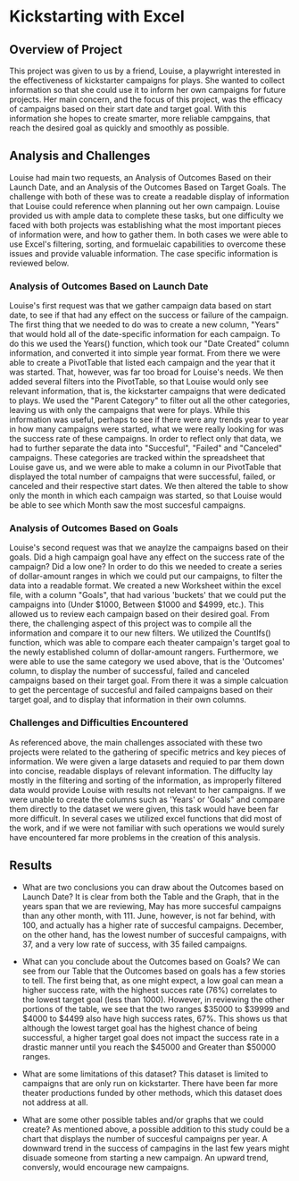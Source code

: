 # Kickstarting with Excel

## Overview of Project
This project was given to us by a friend, Louise, a playwright interested in the effectiveness of kickstarter campaigns for plays. She wanted to collect information so that she could use it to inform her own campaigns for future projects. Her main concern, and the focus of this project, was the efficacy of campaigns based on their start date and target goal. With this information she hopes to create smarter, more reliable campgains, that reach the desired goal as quickly and smoothly as possible. 

## Analysis and Challenges
Louise had main two requests, an Analysis of Outcomes Based on their Launch Date, and an Analysis of the Outcomes Based on Target Goals. The challenge with both of these was to create a readable display of information that Louise could reference when planning out her own campaign. Louise provided us with ample data to complete these tasks, but one difficulty we faced with both projects was establishing what the most important pieces of information were, and how to gather them. In both cases we were able to use Excel's filtering, sorting, and formuelaic capabilities to overcome these issues and provide valuable information. The case specific information is reviewed below. 

### Analysis of Outcomes Based on Launch Date
Louise's first request was that we gather campaign data based on start date, to see if that had any effect on the success or failure of the campaign. The first thing that we needed to do was to create a new column, "Years" that would hold all of the date-specific information for each campaign. To do this we used the Years() function, which took our "Date Created" column information, and converted it into simple year format. From there we were able to create a PivotTable that listed each campaign and the year that it was started. That, however, was far too broad for Louise's needs. We then added several filters into the PivotTable, so that Louise would only see relevant information, that is, the kickstarter campaigns that were dedicated to plays. We used the "Parent Category" to filter out all the other categories, leaving us with only the campaigns that were for plays. While this information was useful, perhaps to see if there were any trends year to year in how many campaigns were started, what we were really looking for was the success rate of these campaigns. In order to reflect only that data, we had to further separate the data into "Succesful", "Failed" and "Canceled" campaigns. These categories are tracked within the spreadsheet that Louise gave us, and we were able to make a column in our PivotTable that displayed the total number of campaigns that were successful, failed, or canceled and their respective start dates. We then altered the table to show only the month in which each campaign was started, so that Louise would be able to see which Month saw the most succesful campaigns. 

### Analysis of Outcomes Based on Goals
Louise's second request was that we anaylze the campaigns based on their goals. Did a high campaign goal have any effect on the success rate of the campaign? Did a low one? In order to do this we needed to create a series of dollar-amount ranges in which we could put our campaigns, to filter the data into a readable format. We created a new Worksheet within the excel file, with a column "Goals", that had various 'buckets' that we could put the campaigns into (Under $1000, Between $1000 and $4999, etc.). This allowed us to review each campaign based on their desired goal. From there, the challenging aspect of this project was to compile all the information and compare it to our new filters. We utilized the CountIfs() function, which was able to compare each theater campaign's target goal to the newly established column of dollar-amount rangers. Furthermore, we were able to use the same category we used above, that is the 'Outcomes' column, to display the number of successful, failed and canceled campaigns based on their target goal. From there it was a simple calcuation to get the percentage of succesful and failed campaigns based on their target goal, and to display that information in their own columns.

### Challenges and Difficulties Encountered
As referenced above, the main challenges associated with these two projects were related to the gathering of specific metrics and key pieces of information. We were given a large datasets and requied to par them down into concise, readable displays of relevant information. The diffuclty lay mostly in the filtering and sorting of the information, as improperly filtered data would provide Louise with results not relevant to her campaigns. If we were unable to create the columns such as 'Years' or 'Goals" and compare them directly to the dataset we were given, this task would have been far more difficult. In several cases we utilized excel functions that did most of the work, and if we were not familiar with such operations we would surely have encountered far more problems in the creation of this analysis.

## Results
- What are two conclusions you can draw about the Outcomes based on Launch Date?
It is clear from both the Table and the Graph, that in the years span that we are reviewing, May has more succesful campaigns than any other month, with 111. June, however, is not far behind, with 100, and actually has a higher rate of succesful campaigns. December, on the other hand, has the lowest number of succesful campaigns, with 37, and a very low rate of success, with 35 failed campaigns. 

- What can you conclude about the Outcomes based on Goals?
We can see from our Table that the Outcomes based on goals has a few stories to tell. The first being that, as one might expect, a low goal can mean a higher success rate, with the highest succes rate (76%) correlates to the lowest target goal (less than 1000). However, in reviewing the other portions of the table, we see that the two ranges $35000 to $39999 and $4000 to $4499 also have high success rates, 67%. This shows us that although the lowest target goal has the highest chance of being successful, a higher target goal does not impact the success rate in a drastic manner until you reach the $45000 and Greater than $50000 ranges.

- What are some limitations of this dataset?
This dataset is limited to campaigns that are only run on kickstarter. There have been far more theater productions funded by other methods, which this dataset does not address at all. 

- What are some other possible tables and/or graphs that we could create?
As mentioned above, a possible addition to this study could be a chart that displays the number of succesful campaigns per year. A downward trend in the success of campagins in the last few years might disuade someone from starting a new campaign. An upward trend, conversly, would encourage new campaigns.
